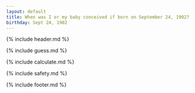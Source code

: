 ```yaml
---
layout: default
title: When was I or my baby conceived if born on September 24, 1902?
birthday: Sept 24, 1902
---
```


{% include header.md %}

{% include guess.md %}

{% include calculate.md %}

{% include safety.md %}

{% include footer.md %}



